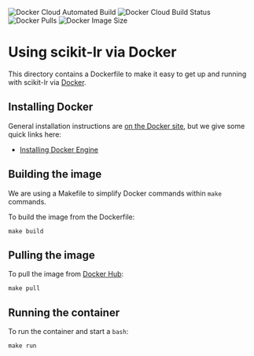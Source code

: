 ![Docker Cloud Automated Build](https://img.shields.io/docker/cloud/automated/alfaro96/scikit-lr.svg)
![Docker Cloud Build Status](https://img.shields.io/docker/cloud/build/alfaro96/scikit-lr.svg)
![Docker Pulls](https://img.shields.io/docker/pulls/alfaro96/scikit-lr.svg)
![Docker Image Size](https://img.shields.io/docker/image-size/alfaro96/scikit-lr/latest.svg)

# Using scikit-lr via Docker

This directory contains a Dockerfile to make it easy to get up and running with scikit-lr via [Docker](https://docker.com).

## Installing Docker

General installation instructions are [on the Docker site](https://docs.docker.com/get-docker/), but we give some quick links here:

* [Installing Docker Engine](https://docs.docker.com/engine/install/)

## Building the image

We are using a Makefile to simplify Docker commands within `make` commands.

To build the image from the Dockerfile:

```
make build
```

## Pulling the image

To pull the image from [Docker Hub](https://hub.docker.com):

```
make pull
```

## Running the container

To run the container and start a `bash`:

```
make run
```


